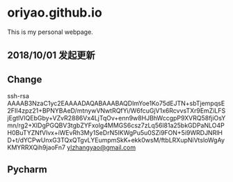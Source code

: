 oriyao.github.io
================
This is my personal webpage.

## 2018/10/01 发起更新
## Change

ssh-rsa AAAAB3NzaC1yc2EAAAADAQABAAABAQDlmYoe1Ko75dEJTN+sbTjempqsE2FII4zpz21+BPNYBAeD/mtnywVNwtRQfYi/W6fcuGjV1x6RcvvsTXr9EmZiLFSjEgtlVIQEbGby+VZvR2886Vx4LjTqOv+enn9w8HJBhWccgpP9XVRQ58fjiOsYmn/rg2+XIDgPGQBV3tgbZYFxolg4MMGS6csz7zLq56l81a25bkGDPaNLO4PH0BuTYZNfVlvx+iWEvRh3My1SeDrN5IKWgPu5u0SZi9FON+5i9WRDJNRlHD+t/dYCPwUnxG3TQxQTgvLYEumpmSkK+ekk0wsM/ftbLRXupNiVtsloWgAyKMYRRXQih9jaoFn7 ylzhangyao@gmail.com


## Pycharm

